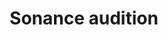 ---
title: "Sonance audition"
url: /villefranche-sur-saone/sonance-audition/
shop: les appareils auditifs
---